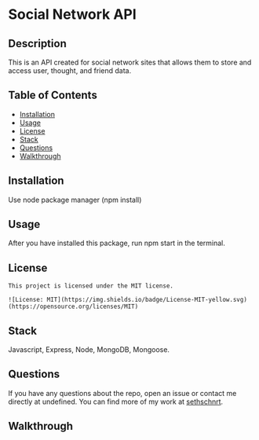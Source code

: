 # Social Network API

  ## Description

 This is an API created for social network sites that allows them to store and access user, thought, and friend data.

## Table of Contents 

- [Installation](#installation)
- [Usage](#usage)
- [License](#license)
- [Stack](#stack)
- [Questions](#questions)
- [Walkthrough](#walkthrough)

## Installation

Use node package manager (npm install) 

## Usage 

After you have installed this package, run npm start in the terminal.

## License
  
    This project is licensed under the MIT license. 
      
    ![License: MIT](https://img.shields.io/badge/License-MIT-yellow.svg) (https://opensource.org/licenses/MIT)

## Stack

Javascript, Express, Node, MongoDB, Mongoose.


## Questions

If you have any questions about the repo, open an issue or contact me directly at undefined. You can find more of my work at [sethschnrt](https://github.com/sethschnrt/).

## Walkthrough